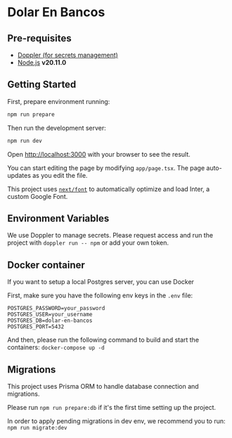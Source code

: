 # Dolar En Bancos

## Pre-requisites

- [Doppler (for secrets management)](https://doppler.com/)
- [Node.js](https://nodejs.org/en/) **v20.11.0**

## Getting Started
First, prepare environment running:

```bash
npm run prepare
```

Then run the development server:

```bash
npm run dev
```

Open [http://localhost:3000](http://localhost:3000) with your browser to see the result.

You can start editing the page by modifying `app/page.tsx`. The page auto-updates as you edit the file.

This project uses [`next/font`](https://nextjs.org/docs/basic-features/font-optimization) to automatically optimize and
load Inter, a custom Google Font.

## Environment Variables

We use Doppler to manage secrets. Please request access and run the project with `doppler run -- npm` or
add your own token.

## Docker container
If you want to setup a local Postgres server, you can use Docker

First, make sure you have the following env keys in the `.env` file:
```
POSTGRES_PASSWORD=your_password
POSTGRES_USER=your_username
POSTGRES_DB=dolar-en-bancos
POSTGRES_PORT=5432
```

And then, please run the following command to build and start the containers: `docker-compose up -d`

## Migrations
This project uses Prisma ORM to handle database connection and migrations.

Please run `npm run prepare:db` if it's the first time setting up the project.

In order to apply pending migrations in dev env, we recommend you to run: `npm run migrate:dev` 
